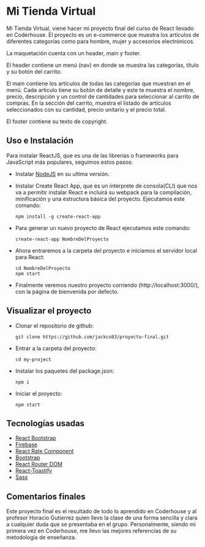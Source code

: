 # Mi Tienda Virtual

Mi Tienda Virtual, viene hacer mi proyecto final del curso de React llevado en Coderhouse.
El proyecto es un e-commerce que muestra los artículos de diferentes categorías como para hombre, mujer y accesorios electrónicos.

La maquetación cuenta con un header, main y footer.

El header contiene un menú (nav) en donde se muestra las categorías, título y su botón del carrito.

El main contiene los artículos de todas las categorías que muestran en el menú. Cada articulo tiene su botón de detalle y este te muestra el nombre, precio, descripción y un control de cantidades para seleccionar al carrito de compras. En la sección del carrito, muestra el listado de artículos seleccionados con su cantidad, precio unitario y el precio total.

El footer contiene su texto de copyright.

## Uso e Instalación
Para instalar ReactJS, que es una de las librerías o frameworks para JavaScript más populares, seguimos estos pasos:

* Instalar [NodeJS](https://nodejs.org/es/) en su ultima versión.

* Instalar Create React App, que es un interprete de consola(CLI) que nos va a permitir instalar React e incluirá su webpack para la compilación, minificación y una estructura básica del proyecto. Ejecutamos este comando:
  ```
  npm install -g create-react-app
  ```

* Para generar un nuevo proyecto de React ejecutamos este comando:
  ```
  create-react-app NombreDelProyecto
  ```

* Ahora entraremos a la carpeta del proyecto e iniciamos el servidor local para React:
  ```
  cd NombreDelProyecto
  npm start
  ```

* Finalmente veremos nuestro proyecto corriendo (http://localhost:3000/), con la página de bienvenida por defecto.

## Visualizar el proyecto

* Clonar el repositorio de github:
  ```
  git clone https://github.com/jackco83/proyecto-final.git
  ```

* Entrar a la carpeta del proyecto:
  ```
  cd my-project
  ```

* Instalar los paquetes del package.json:
  ```
  npm i
  ```

* Iniciar el proyecto:
  ```
  npm start
  ```

## Tecnologías usadas

* [React Bootstrap](https://react-bootstrap.github.io/)
* [Firebase](https://firebase.google.com/)
* [React Rate Component](https://www.npmjs.com/package/rc-rate)
* [Bootstrap](https://www.npmjs.com/package/bootstrap)
* [React Router DOM](https://www.npmjs.com/package/react-router-dom)
* [React-Toastify](https://www.npmjs.com/package/react-toastify)
* [Sass](https://www.npmjs.com/package/node-sass)

## Comentarios finales
Este proyecto final es el resultado de todo lo aprendido en Coderhouse y al profesor Horacio Gutierrez quien llevo la clase de una forma sencilla y clara a cualquier duda que se presentaba en el grupo.
Personalmente, siendo mi primera vez en Coderhouse, me llevo las mejores referencias de su metodología de enseñanza.
